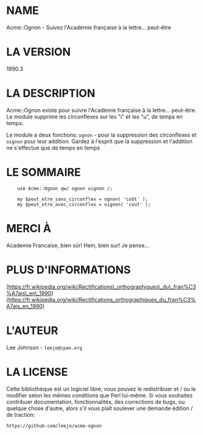 # NAME

Acme::Ognon - Suivez l'Académie française à la lettre... peut-être

# LA VERSION

1990.3

# LA DESCRIPTION

Acme::Ognon existe pour suivre l'Académie française à la lettre...
peut-être. Le module supprime les circonflexes sur les "i" et les "u", de
temps en temps.

Le module a deux fonctions: `ognon` - pour la suppression des circonflexes
et `oignon` pour leur addition. Gardez à l'esprit que la suppression et l'addition
ne s'effectue que de temps en temps

# LE SOMMAIRE

        use Acme::Ognon qw/ ognon oignon /;

        my $peut_etre_sans_circonflex = ognon( 'coût' );
        my $peut_etre_avec_circonflex = oignon( 'cout' );

# MERCI À

Academie Francaise, bien sûr! Hein, bien sur! Je pense...

# PLUS D'INFORMATIONS

[https://fr.wikipedia.org/wiki/Rectifications\_orthographiques\_du\_fran%C3%A7ais\_en\_1990](https://fr.wikipedia.org/wiki/Rectifications_orthographiques_du_fran%C3%A7ais_en_1990)

# L'AUTEUR

Lee Johnson - `leejo@cpan.org`

# LA LICENSE

Cette bibliothèque est un logiciel libre; vous pouvez le redistribuer et / ou
le modifier selon les mêmes conditions que Perl lui-même. Si vous souhaitez
contribuer documentation, fonctionnalités, des corrections de bugs, ou quelque
chose d'autre, alors s'il vous plaît soulever une demande édition / de traction:

    https://github.com/leejo/acme-ognon
